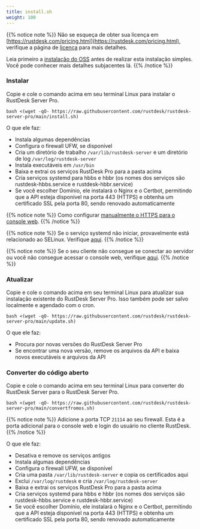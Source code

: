 ```yaml
---
title: install.sh 
weight: 100
---
```


{{% notice note %}}
Não se esqueça de obter sua licença em [https://rustdesk.com/pricing.html](https://rustdesk.com/pricing.html), verifique a página de [licença](https://rustdesk.com/docs/pt/self-host/rustdesk-server-pro/license/) para mais detalhes.

Leia primeiro a [instalação do OSS](https://rustdesk.com/docs/pt/self-host/rustdesk-server-oss/install/) antes de realizar esta instalação simples. Você pode conhecer mais detalhes subjacentes lá.
{{% /notice %}}

### Instalar

Copie e cole o comando acima em seu terminal Linux para instalar o RustDesk Server Pro.

`bash <(wget -qO- https://raw.githubusercontent.com/rustdesk/rustdesk-server-pro/main/install.sh)`

O que ele faz:

- Instala algumas dependências
- Configura o firewall UFW, se disponível
- Cria um diretório de trabalho `/var/lib/rustdesk-server` e um diretório de log `/var/log/rustdesk-server`
- Instala executáveis em `/usr/bin`
- Baixa e extrai os serviços RustDesk Pro para a pasta acima
- Cria serviços systemd para hbbs e hbbr (os nomes dos serviços são rustdesk-hbbs.service e rustdesk-hbbr.service)
- Se você escolher Domínio, ele instalará o Nginx e o Certbot, permitindo que a API esteja disponível na porta 443 (HTTPS) e obtenha um certificado SSL pela porta 80, sendo renovado automaticamente
  
{{% notice note %}}
Como configurar [manualmente o HTTPS para o console web](https://rustdesk.com/docs/pt/self-host/rustdesk-server-pro/faq/#set-up-https-for-web-console-manually).
{{% /notice %}}

{{% notice note %}}
Se o serviço systemd não iniciar, provavelmente está relacionado ao SELinux. Verifique [aqui](https://rustdesk.com/docs/pt/self-host/rustdesk-server-pro/faq/#selinux).
{{% /notice %}}

{{% notice note %}}
Se o seu cliente não consegue se conectar ao servidor ou você não consegue acessar o console web, verifique [aqui](https://rustdesk.com/docs/pt/self-host/rustdesk-server-pro/faq/#firewall).
{{% /notice %}}

### Atualizar

Copie e cole o comando acima em seu terminal Linux para atualizar sua instalação existente do RustDesk Server Pro. Isso também pode ser salvo localmente e agendado com o cron.

`bash <(wget -qO- https://raw.githubusercontent.com/rustdesk/rustdesk-server-pro/main/update.sh)`

O que ele faz:

- Procura por novas versões do RustDesk Server Pro
- Se encontrar uma nova versão, remove os arquivos da API e baixa novos executáveis e arquivos da API

### Converter do código aberto

Copie e cole o comando acima em seu terminal Linux para converter do RustDesk Server para o RustDesk Server Pro.

`bash <(wget -qO- https://raw.githubusercontent.com/rustdesk/rustdesk-server-pro/main/convertfromos.sh)`

{{% notice note %}}
Adicione a porta TCP `21114` ao seu firewall. Esta é a porta adicional para o console web e login do usuário no cliente RustDesk.
{{% /notice %}}

O que ele faz:

- Desativa e remove os serviços antigos
- Instala algumas dependências
- Configura o firewall UFW, se disponível
- Cria uma pasta `/var/lib/rustdesk-server` e copia os certificados aqui
- Exclui `/var/log/rustdesk` e cria `/var/log/rustdesk-server`
- Baixa e extrai os serviços RustDesk Pro para a pasta acima
- Cria serviços systemd para hbbs e hbbr (os nomes dos serviços são rustdesk-hbbs.service e rustdesk-hbbr.service)
- Se você escolher Domínio, ele instalará o Nginx e o Certbot, permitindo que a API esteja disponível na porta 443 (HTTPS) e obtenha um certificado SSL pela porta 80, sendo renovado automaticamente

